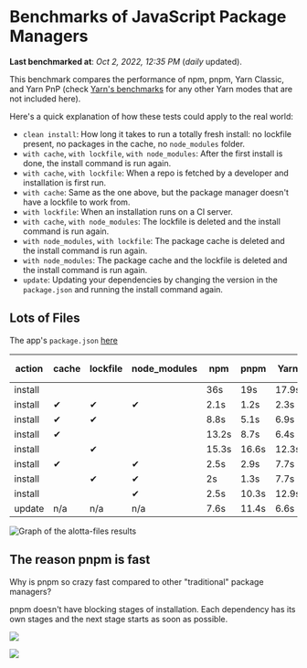 # Benchmarks of JavaScript Package Managers

**Last benchmarked at**: _Oct 2, 2022, 12:35 PM_ (_daily_ updated).

This benchmark compares the performance of npm, pnpm, Yarn Classic, and Yarn PnP (check [Yarn's benchmarks](https://yarnpkg.com/benchmarks) for any other Yarn modes that are not included here).

Here's a quick explanation of how these tests could apply to the real world:

- `clean install`: How long it takes to run a totally fresh install: no lockfile present, no packages in the cache, no `node_modules` folder.
- `with cache`, `with lockfile`, `with node_modules`: After the first install is done, the install command is run again.
- `with cache`, `with lockfile`: When a repo is fetched by a developer and installation is first run.
- `with cache`: Same as the one above, but the package manager doesn't have a lockfile to work from.
- `with lockfile`: When an installation runs on a CI server.
- `with cache`, `with node_modules`: The lockfile is deleted and the install command is run again.
- `with node_modules`, `with lockfile`: The package cache is deleted and the install command is run again.
- `with node_modules`: The package cache and the lockfile is deleted and the install command is run again.
- `update`: Updating your dependencies by changing the version in the `package.json` and running the install command again.

## Lots of Files

The app's `package.json` [here](https://github.com/pnpm/pnpm.github.io/blob/main/benchmarks/fixtures/alotta-files/package.json)

| action  | cache | lockfile | node_modules| npm | pnpm | Yarn | Yarn PnP |
| ---     | ---   | ---      | ---         | --- | ---  | ---  | ---      |
| install |       |          |             | 36s | 19s | 17.9s | 25.4s |
| install | ✔     | ✔        | ✔           | 2.1s | 1.2s | 2.3s | n/a |
| install | ✔     | ✔        |             | 8.8s | 5.1s | 6.9s | 1.5s |
| install | ✔     |          |             | 13.2s | 8.7s | 6.4s | 6.9s |
| install |       | ✔        |             | 15.3s | 16.6s | 12.3s | 19.2s |
| install | ✔     |          | ✔           | 2.5s | 2.9s | 7.7s | n/a |
| install |       | ✔        | ✔           | 2s | 1.3s | 7.7s | n/a |
| install |       |          | ✔           | 2.5s | 10.3s | 12.9s | n/a |
| update  | n/a | n/a | n/a | 7.6s | 11.4s | 6.6s | 14.7s |

<img alt="Graph of the alotta-files results" src="/img/benchmarks/alotta-files.svg" />

## The reason pnpm is fast

Why is pnpm so crazy fast compared to other "traditional" package managers?

pnpm doesn't have blocking stages of installation. Each dependency has its own stages and the next stage starts as soon as possible.

![](/img/installation-stages-of-other-pms.png)

![](/img/installation-stages-of-pnpm.jpg)